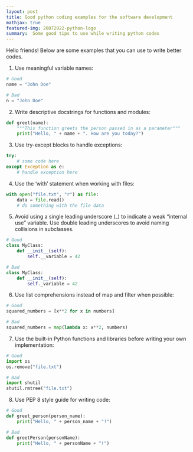 ```yaml
---
layout: post
title: Good python coding examples for the software development
mathjax: true
featured-img: 26072022-python-logo
summary:  Some good tips to use while writing python codes
---
```


Hello friends! Below are some examples that you can use to write better codes.

1. Use meaningful variable names:
```python
# Good
name = "John Doe"

# Bad
n = "John Doe"
```

2. Write descriptive docstrings for functions and modules:
```python
def greet(name):
    """This function greets the person passed in as a parameter"""
    print("Hello, " + name + ". How are you today?")

```

3. Use try-except blocks to handle exceptions:
```python
try:
    # some code here
except Exception as e:
    # handle exception here
```

4. Use the ‘with’ statement when working with files:
```python
with open("file.txt", "r") as file:
    data = file.read()
    # do something with the file data
```

5. Avoid using a single leading underscore (_) to indicate a weak “internal use” variable. Use double leading underscores to avoid naming collisions in subclasses.

```python
# Good
class MyClass:
    def __init__(self):
        self.__variable = 42

# Bad
class MyClass:
    def __init__(self):
        self._variable = 42

```

6. Use list comprehensions instead of map and filter when possible:
```python
# Good
squared_numbers = [x**2 for x in numbers]

# Bad
squared_numbers = map(lambda x: x**2, numbers)

```

7. Use the built-in Python functions and libraries before writing your own implementation:
```python
# Good
import os
os.remove("file.txt")

# Bad
import shutil
shutil.rmtree("file.txt")

```

8. Use PEP 8 style guide for writing code:
```python
# Good
def greet_person(person_name):
    print("Hello, " + person_name + "!")

# Bad
def greetPerson(personName):
    print("Hello, " + personName + "!")

```










